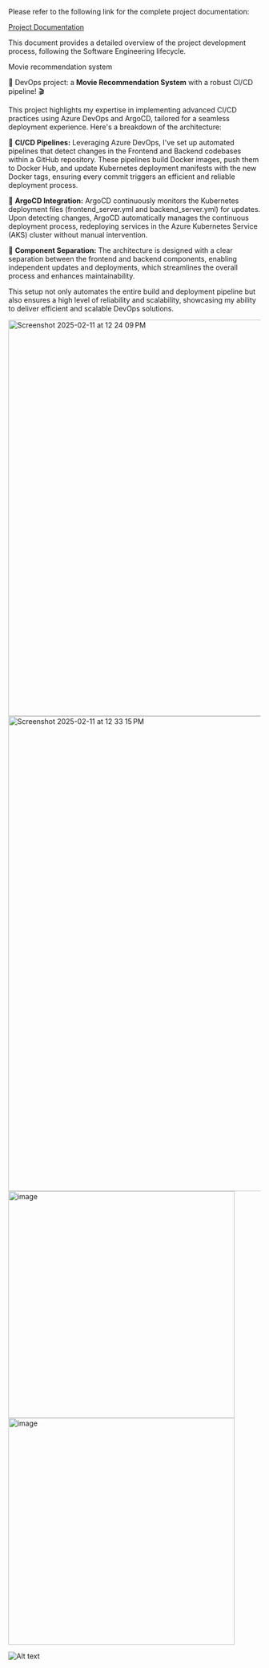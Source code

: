 
Please refer to the following link for the complete project documentation:  

[Project Documentation](https://github.com/BandaTharun/movie_recommendation_application-/blob/main/Full%20documantation%20of%20the%20project%20fallowing%20SOFTWARE%20ENGINEERING%20life%20cycle%20.pdf)  

This document provides a detailed overview of the project development process, following the Software Engineering lifecycle.

Movie recommendation system

🚀  DevOps project: a **Movie Recommendation System** with a robust CI/CD pipeline! 🎬

This project highlights my expertise in implementing advanced CI/CD practices using Azure DevOps and ArgoCD, tailored for a seamless deployment experience. Here's a breakdown of the architecture:

🔹 **CI/CD Pipelines:** Leveraging Azure DevOps, I've set up automated pipelines that detect changes in the Frontend and Backend codebases within a GitHub repository. These pipelines build Docker images, push them to Docker Hub, and update Kubernetes deployment manifests with the new Docker tags, ensuring every commit triggers an efficient and reliable deployment process.

🔹 **ArgoCD Integration:** ArgoCD continuously monitors the Kubernetes deployment files (frontend_server.yml and backend_server.yml) for updates. Upon detecting changes, ArgoCD automatically manages the continuous deployment process, redeploying services in the Azure Kubernetes Service (AKS) cluster without manual intervention.

🔹 **Component Separation:** The architecture is designed with a clear separation between the frontend and backend components, enabling independent updates and deployments, which streamlines the overall process and enhances maintainability.

This setup not only automates the entire build and deployment pipeline but also ensures a high level of reliability and scalability, showcasing my ability to deliver efficient and scalable DevOps solutions.

<img width="790" alt="Screenshot 2025-02-11 at 12 24 09 PM" src="https://github.com/user-attachments/assets/66757ad5-bac4-47a6-a9c8-c4edc50e3dfe" />

<img width="947" alt="Screenshot 2025-02-11 at 12 33 15 PM" src="https://github.com/user-attachments/assets/742c1e44-54db-45b8-95f0-330cb481fce1" />

<img width="452" alt="image" src="https://github.com/user-attachments/assets/e5ee7d49-4752-42f7-aebc-f9f3de3e2a46" />

<img width="452" alt="image" src="https://github.com/user-attachments/assets/117934de-4e6c-430c-9c7a-6b88bfcd7438" />




 ![Alt text](https://github.com/BandaTharun/movie_recommendation_application-/blob/main/Untitled%20Diagram.drawio%20(13)%20(1).png)
